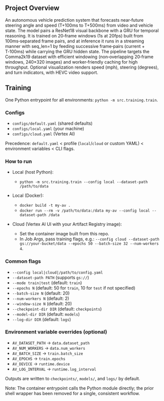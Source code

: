 ## Project Overview

An autonomous vehicle prediction system that forecasts near‑future steering angle and speed (T+100ms to T+500ms) from video and vehicle state. The model pairs a ResNet18 visual backbone with a GRU for temporal reasoning. It is trained on 20‑frame windows (1s at 20fps) built from 100ms‑separated frame pairs, and at inference it runs in a streaming manner with seq_len=1 by feeding successive frame‑pairs (current + T‑100ms) while carrying the GRU hidden state. The pipeline targets the Comma2k19 dataset with efficient windowing (non‑overlapping 20‑frame windows, 240×320 images) and worker‑friendly caching for high throughput. Optional visualization renders speed (mph), steering (degrees), and turn indicators, with HEVC video support.

## Training

One Python entrypoint for all environments: `python -m src.training.train`.

### Configs
- `configs/default.yaml` (shared defaults)
- `configs/local.yaml` (your machine)
- `configs/cloud.yaml` (Vertex AI)

Precedence: `default.yaml` < profile (`local`/`cloud` or custom YAML) < environment variables < CLI flags.

### How to run
- Local (host Python):
  - `python -m src.training.train --config local --dataset-path /path/to/data`

- Local (Docker):
  - `docker build -t my-av .`
  - `docker run --rm -v /path/to/data:/data my-av --config local --dataset-path /data`

- Cloud (Vertex AI UI with your Artifact Registry image):
  - Set the container image built from this repo.
  - In Job Args, pass training flags, e.g.: `--config cloud --dataset-path gs://your-bucket/data --epochs 50 --batch-size 32 --num-workers 4`.

### Common flags
- `--config local|cloud|/path/to/config.yaml`
- `--dataset-path PATH` (supports `gs://`)
- `--mode train|test` (default: `train`)
- `--epochs N` (default: 50 for `train`, 10 for `test` if not specified)
- `--batch-size N` (default: 20)
- `--num-workers N` (default: 2)
- `--window-size N` (default: 20)
- `--checkpoint-dir DIR` (default: `checkpoints`)
- `--model-dir DIR` (default: `models`)
- `--log-dir DIR` (default: `logs`)

### Environment variable overrides (optional)
- `AV_DATASET_PATH` → `data.dataset_path`
- `AV_NUM_WORKERS` → `data.num_workers`
- `AV_BATCH_SIZE` → `train.batch_size`
- `AV_EPOCHS` → `train.epochs`
- `AV_DEVICE` → `runtime.device`
- `AV_LOG_INTERVAL` → `runtime.log_interval`

Outputs are written to `checkpoints/`, `models/`, and `logs/` by default.

Note: The container entrypoint calls the Python module directly; the prior shell wrapper has been removed for a single, consistent workflow.
